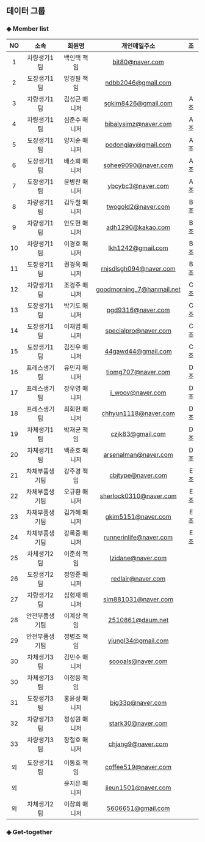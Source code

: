 ## 데이터 그룹

### ◈ Member list

|NO  |     소속 | 회원명 | 개인메일주소         | 조  |
|:--:|:--------:|:-----:|:-------------------:|:---:|
|1   | 차량생기1팀|     백인택 책임|     bit80@naver.com           |     |
|2   | 도장생기1팀|     방경필 책임|     ndbb2046@gmail.com        |     |
|3   | 차량생기1팀|     김성근 매니저|   sgkim8426@gmail.com       | A조 |
|4   | 차량생기1팀|     심준수 매니저|   bibalysimz@naver.com      | A조 |
|5   | 도장생기1팀|     양지순 매니저|   podongjay@gmail.com       | A조 |
|6   | 도장생기1팀|     배소희 매니저|   sohee9090@naver.com       | A조 |
|7   | 도장생기1팀|     윤병찬 매니저|   ybcybc3@naver.com         | A조 |
|8   | 차량생기1팀|     김두철 매니저|   twogold2@naver.com        | B조 |
|9   | 차량생기1팀|     안도현 매니저|   adh1290@kakao.com         | B조 |
|10  | 차량생기1팀|     이경호 매니저|   lkh1242@gmail.com         | B조 |
|11  | 도장생기1팀|     권경옥 매니저|   rnjsdlsgh094@naver.com    | B조 |
|12  | 차량생기1팀|     조경주 매니저|   goodmorning_7@hanmail.net | C조 |
|13  | 도장생기1팀|     박기도 매니저|   pgd9316@naver.com         | C조 |
|14  | 도장생기1팀|     이재범 매니저|   specialpro@naver.com      | C조 |
|15  | 도장생기1팀|     김진우 매니저|   44gawd44@gmail.com        | C조 |
|16  | 프레스생기팀|    유민지 매니저|   tiomg707@naver.com        | D조 |
|17  | 프레스생기팀|    장우영 매니저|   j_wooy@naver.com          | D조 |
|18  | 프레스생기팀|    최회현 매니저|   chhyun1118@naver.com      | D조 |
|19  | 차체생기1팀|     박재균 책임  |   czjk83@gmail.com          | D조 |
|20  | 차체생기1팀|     백준호 매니저|   arsenalman@naver.com      | D조 |
|21  | 차체부품생기팀|  강주경 책임  |   cbjtype@naver.com         | E조 |
|22  | 차체부품생기팀|  오규환 매니저|   sherlock0310@naver.com    | E조 |
|23  | 차체부품생기팀|  김가혜 매니저|   gkim5151@naver.com        | E조 |
|24  | 차체부품생기팀|  강록중 매니저|   runnerinlife@naver.com    | E조 |
|25  | 차체생기2팀   |  이준희 책임  |  lzidane@naver.com          |    |
|26  | 도장생기2팀   |  정영준 매니저|   redlair@naver.com         |  |
|27  | 차량생기2팀   |  심형재 매니저|   sim881031@naver.com       |  |
|28  | 안전부품생기팀|  이계상 책임  |   2510861@daum.net          |  |
|29  | 안전부품생기팀|  정병조 책임  |   yjungl34@gmail.com        |  |
|30  | 차체생기3팀   |  김민수 매니저|   soooals@naver.com         |  |
|30  | 차체생기3팀   |  이정웅 책임  |                             |  |
|31  | 도장생기3팀   |  홍윤성 매니저|   big33p@naver.com          |  |
|32  | 차량생기3팀   |  정성원 매니저|   stark30@naver.com         |  |
|33  | 차량생기3팀   |  장철호 매니저|   chjang9@naver.com         |  |
|    |              |              |                             |  |
|외  | 도장생기1팀   |  이동호 책임  |   coffee519@naver.com       |  |
|외  |              |  윤지은 매니저 |   jieun1501@naver.com      |  |
|외  | 차체생기2팀   |  이창희 매니저 |   5606651@gmail.com        |  |

### ◈ Get-together

<!-- 여기에 한 줄 추가해 주세요 -->
<!-- |NO|소속/회원명/개인메일주소| -->

